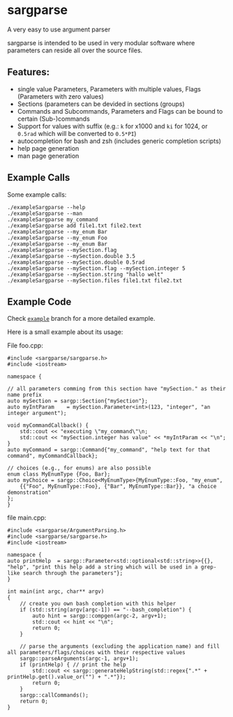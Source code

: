 # sargparse
A very easy to use argument parser

sargparse is intended to be used in very modular software where parameters can reside all over the source files.

## Features:
- single value Parameters, Parameters with multiple values, Flags (Parameters with zero values)
- Sections (parameters can be devided in sections (groups)
- Commands and Subcommands, Parameters and Flags can be bound to certain (Sub-)commands
- Support for values with suffix (e.g.: `k` for x1000 and `ki` for 1024, or `0.5rad` which will be converted to `0.5*PI`)
- autocompletion for bash and zsh (includes generic completion scripts)
- help page generation
- man page generation


## Example Calls
Some example calls:
```
./exampleSargparse --help
./exampleSargparse --man
./exampleSargparse my_command
./exampleSargparse add file1.txt file2.text
./exampleSargparse --my_enum Bar
./exampleSargparse --my_enum Foo
./exampleSargparse --my_enum Bar
./exampleSargparse --mySection.flag
./exampleSargparse --mySection.double 3.5
./exampleSargparse --mySection.double 0.5rad
./exampleSargparse --mySection.flag --mySection.integer 5
./exampleSargparse --mySection.string "hallo welt"
./exampleSargparse --mySection.files file1.txt file2.txt
```

## Example Code
Check [`example`](https://github.com/gottliebtfreitag/sargparse/tree/example) branch for a more detailed example.

Here is a small example about its usage:

File foo.cpp:
~~~
#include <sargparse/sargparse.h>
#include <iostream>

namespace {

// all parameters comming from this section have "mySection." as their name prefix
auto mySection = sargp::Section{"mySection"};
auto myIntParam    = mySection.Parameter<int>(123, "integer", "an integer argument");

void myCommandCallback() {
	std::cout << "executing \"my_command\"\n;
	std::cout << "mySection.integer has value" << *myIntParam << "\n";
}
auto myCommand = sargp::Command{"my_command", "help text for that command", myCommandCallback};

// choices (e.g., for enums) are also possible
enum class MyEnumType {Foo, Bar};
auto myChoice = sargp::Choice<MyEnumType>{MyEnumType::Foo, "my_enum",
	{{"Foo", MyEnumType::Foo}, {"Bar", MyEnumType::Bar}}, "a choice demonstration"
};
}
~~~

file main.cpp:
~~~
#include <sargparse/ArgumentParsing.h>
#include <sargparse/sargparse.h>
#include <iostream>

namespace {
auto printHelp  = sargp::Parameter<std::optional<std::string>>{{}, "help", "print this help add a string which will be used in a grep-like search through the parameters"};
}

int main(int argc, char** argv)
{
	// create you own bash completion with this helper
	if (std::string(argv[argc-1]) == "--bash_completion") {
		auto hint = sargp::compgen(argc-2, argv+1);
		std::cout << hint << "\n";
		return 0;
	}

	// parse the arguments (excluding the application name) and fill all parameters/flags/choices with their respective values
	sargp::parseArguments(argc-1, argv+1);
	if (printHelp) { // print the help
		std::cout << sargp::generateHelpString(std::regex{".*" + printHelp.get().value_or("") + ".*"});
		return 0;
	}
	sargp::callCommands();
	return 0;
}

